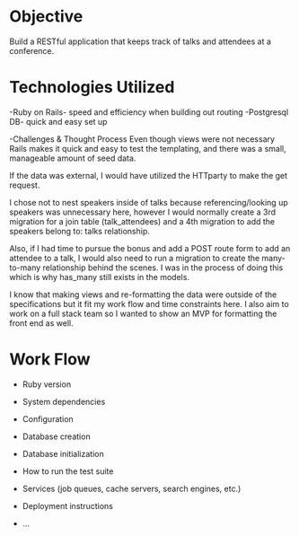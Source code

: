 # Objective

Build a RESTful application that keeps track of talks and attendees at a conference.

# Technologies Utilized
-Ruby on Rails- speed and efficiency when building out routing
-Postgresql DB- quick and easy set up

-Challenges & Thought Process
Even though views were not necessary Rails makes it quick and easy to test the templating, and there was a small, manageable amount of seed data.

If the data was external, I would have utilized the HTTparty to make the get request.

I chose not to nest speakers inside of talks because referencing/looking up speakers was unnecessary here, however I would normally create a 3rd migration for a join table (talk_attendees) and a 4th migration to add the speakers belong to: talks relationship.

Also, if I had time to pursue the bonus and add a POST route form to add an attendee to a talk, I would also need to run a migration to create the many-to-many relationship behind the scenes. I was in the process of doing this which is why has_many still exists in the models.  

I know that making views and re-formatting the data were outside of the specifications but it fit my work flow and time constraints here. I also aim to work on a full stack team so I wanted to show an MVP for formatting the front end as well.

# Work Flow




* Ruby version

* System dependencies

* Configuration

* Database creation

* Database initialization

* How to run the test suite

* Services (job queues, cache servers, search engines, etc.)

* Deployment instructions

* ...
